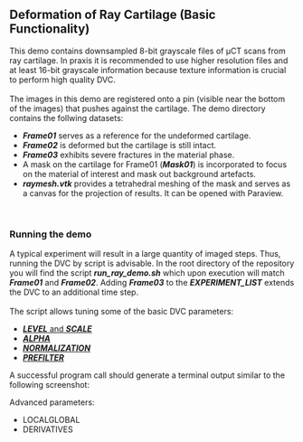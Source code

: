 ## Deformation of Ray Cartilage (Basic Functionality)

This demo contains downsampled 8-bit grayscale files of µCT scans from ray cartilage. 
In praxis it is recommended to use higher resolution files and at least 16-bit grayscale information because texture information is crucial to perform high quality DVC.
<br>
<br>
The images in this demo are registered onto a pin (visible near the bottom of the images) that pushes against the cartilage. The demo directory contains the follwing datasets:
- ***Frame01*** serves as a reference for the undeformed cartilage.
- ***Frame02*** is deformed but the cartilage is still intact.
- ***Frame03*** exhibits severe fractures in the material phase.
- A mask on the cartilage for Frame01 (***Mask01***) is incorporated to focus on the material of interest and mask out background artefacts.
- ***raymesh.vtk*** provides a tetrahedral meshing of the mask and serves as a canvas for the projection of results. It can be opened with Paraview.

<br>

### Running the demo

A typical experiment will result in a large quantity of imaged steps. Thus, running the DVC by script is advisable. 
In the root directory of the repository you will find the script ***run_ray_demo.sh*** which upon execution will match ***Frame01*** and ***Frame02***.
Adding ***Frame03*** to the ***EXPERIMENT_LIST*** extends the DVC to an additional time step.
<br>
<br>
The script allows tuning some of the basic DVC parameters:
<br>
- [***LEVEL*** and ***SCALE***](https://github.com/brunsst/MBS-3D-OptFlow/blob/main/Documentation/gaussian_pyramid.md)
- [***ALPHA***](https://github.com/brunsst/MBS-3D-OptFlow/blob/main/Documentation/smoothing_term.md)
- [***NORMALIZATION***](https://github.com/brunsst/MBS-3D-OptFlow/blob/main/Documentation/intensity_normalization.md)
- [***PREFILTER***](https://github.com/brunsst/MBS-3D-OptFlow/blob/main/Documentation/filtering.md)

A successful program call should generate a terminal output similar to the following screenshot:


Advanced parameters:
- LOCALGLOBAL
- DERIVATIVES
